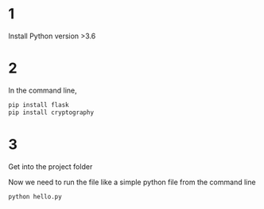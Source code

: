 # 1

Install Python version >3.6

# 2

In the command line,

```python
pip install flask
pip install cryptography
```

# 3

Get into the project folder

Now we need to run the file like a simple python file from the command line

```
python hello.py
```

